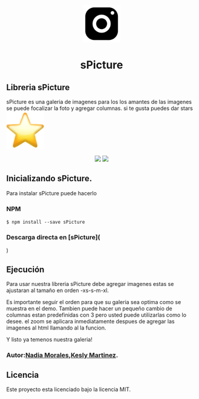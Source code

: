 
<p align="center">
	<img src="assets/img/logo.png" width="100px" height="100px">
</p>
<h1 align="center">sPicture</h1>




## Libreria sPicture
sPicture es una galeria de imagenes para los los amantes de las imagenes se puede focalizar la foto y agregar columnas. si te gusta puedes dar stars <img src="assets/img/srtar.jpg" width="100px" height="100px">
<div align="center"><img src="https://img.shields.io/apm/l/vim-mode.svg">
<img src="https://img.shields.io/npm/v/@cycle/core.svg">
</div>



## Inicializando sPicture.
Para instalar sPicture puede hacerlo
### NPM 
	$ npm install --save sPicture

### Descarga directa en [**sPicture**](
)


## Ejecución

Para usar nuestra libreria sPicture debe agregar imagenes estas se ajustaran al tamaño en orden 
-xs-s-m-xl. 

Es importante seguir el orden para que su galeria sea optima como se muestra en el demo. Tambien puede hacer un pequeño cambio de columnas estan predefinidas con 3 pero usted puede utilizarlas como lo desee. el zoom se aplicara inmediatamente despues de agregar las imagenes al html llamando al la funcion. 

Y listo ya temenos nuestra galeria!





### Autor:[Nadia Morales](https://github.com/AyitaXD),[Kesly Martinez](https://github.com/keslymartinez).


## Licencia 
  Este proyecto esta licenciado bajo la licencia MIT.

